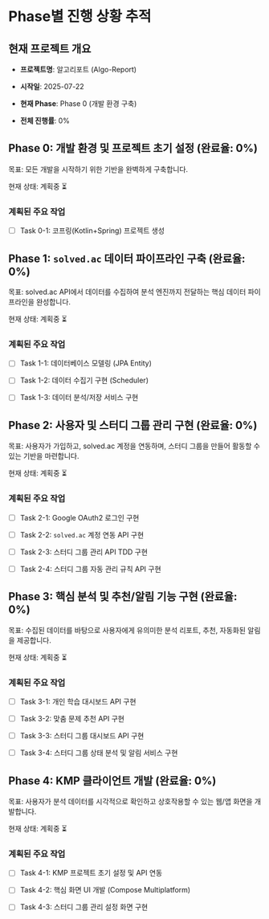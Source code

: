 # Phase별 진행 상황 추적

## 현재 프로젝트 개요

- **프로젝트명**: 알고리포트 (Algo-Report)
    
- **시작일**: 2025-07-22
    
- **현재 Phase**: Phase 0 (개발 환경 구축)
    
- **전체 진행률**: 0%
    

## Phase 0: 개발 환경 및 프로젝트 초기 설정 (완료율: 0%)

목표: 모든 개발을 시작하기 위한 기반을 완벽하게 구축합니다.

현재 상태: 계획중 ⏳

### 계획된 주요 작업

- [ ] Task 0-1: 코프링(Kotlin+Spring) 프로젝트 생성
    

## Phase 1: `solved.ac` 데이터 파이프라인 구축 (완료율: 0%)

목표: solved.ac API에서 데이터를 수집하여 분석 엔진까지 전달하는 핵심 데이터 파이프라인을 완성합니다.

현재 상태: 계획중 ⏳

### 계획된 주요 작업

- [ ] Task 1-1: 데이터베이스 모델링 (JPA Entity)
    
- [ ] Task 1-2: 데이터 수집기 구현 (Scheduler)
    
- [ ] Task 1-3: 데이터 분석/저장 서비스 구현
    

## Phase 2: 사용자 및 스터디 그룹 관리 구현 (완료율: 0%)

목표: 사용자가 가입하고, solved.ac 계정을 연동하며, 스터디 그룹을 만들어 활동할 수 있는 기반을 마련합니다.

현재 상태: 계획중 ⏳

### 계획된 주요 작업

- [ ] Task 2-1: Google OAuth2 로그인 구현
    
- [ ] Task 2-2: `solved.ac` 계정 연동 API 구현
    
- [ ] Task 2-3: 스터디 그룹 관리 API TDD 구현
    
- [ ] Task 2-4: 스터디 그룹 자동 관리 규칙 API 구현
    

## Phase 3: 핵심 분석 및 추천/알림 기능 구현 (완료율: 0%)

목표: 수집된 데이터를 바탕으로 사용자에게 유의미한 분석 리포트, 추천, 자동화된 알림을 제공합니다.

현재 상태: 계획중 ⏳

### 계획된 주요 작업

- [ ] Task 3-1: 개인 학습 대시보드 API 구현
    
- [ ] Task 3-2: 맞춤 문제 추천 API 구현
    
- [ ] Task 3-3: 스터디 그룹 대시보드 API 구현
    
- [ ] Task 3-4: 스터디 그룹 상태 분석 및 알림 서비스 구현
    

## Phase 4: KMP 클라이언트 개발 (완료율: 0%)

목표: 사용자가 분석 데이터를 시각적으로 확인하고 상호작용할 수 있는 웹/앱 화면을 개발합니다.

현재 상태: 계획중 ⏳

### 계획된 주요 작업

- [ ] Task 4-1: KMP 프로젝트 초기 설정 및 API 연동
    
- [ ] Task 4-2: 핵심 화면 UI 개발 (Compose Multiplatform)
    
- [ ] Task 4-3: 스터디 그룹 관리 설정 화면 구현